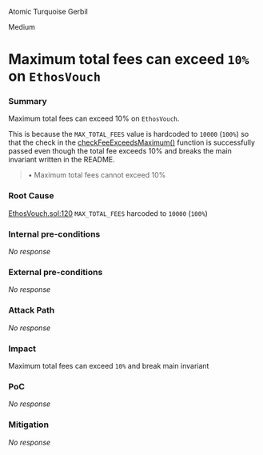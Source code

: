 Atomic Turquoise Gerbil

Medium

# Maximum total fees can exceed `10%` on `EthosVouch`

### Summary

Maximum total fees can exceed 10% on `EthosVouch`. 

This is because the `MAX_TOTAL_FEES` value is hardcoded to `10000` (`100%`) so that the check in the [checkFeeExceedsMaximum()](https://github.com/sherlock-audit/2024-11-ethos-network-ii/blob/main/ethos/packages/contracts/contracts/EthosVouch.sol#L996-L1004) function is successfully passed even though the total fee exceeds 10% and breaks the main invariant written in the README.

> • Maximum total fees cannot exceed 10%
>

### Root Cause

[EthosVouch.sol:120](https://github.com/sherlock-audit/2024-11-ethos-network-ii/blob/main/ethos/packages/contracts/contracts/EthosVouch.sol#L120) `MAX_TOTAL_FEES` harcoded to `10000` (`100%`)

### Internal pre-conditions

_No response_

### External pre-conditions

_No response_

### Attack Path

_No response_

### Impact

Maximum total fees can exceed `10%` and break main invariant

### PoC

_No response_

### Mitigation

_No response_